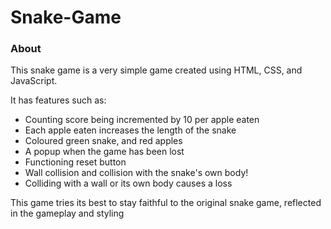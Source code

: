 # Snake-Game

### About

This snake game is a very simple game created using HTML, CSS, and JavaScript. 

It has features such as:
* Counting score being incremented by 10 per apple eaten
* Each apple eaten increases the length of the snake
* Coloured green snake, and red apples
* A popup when the game has been lost
* Functioning reset button
* Wall collision and collision with the snake's own body!
* Colliding with a wall or its own body causes a loss

This game tries its best to stay faithful to the original snake game, reflected in the gameplay and styling
